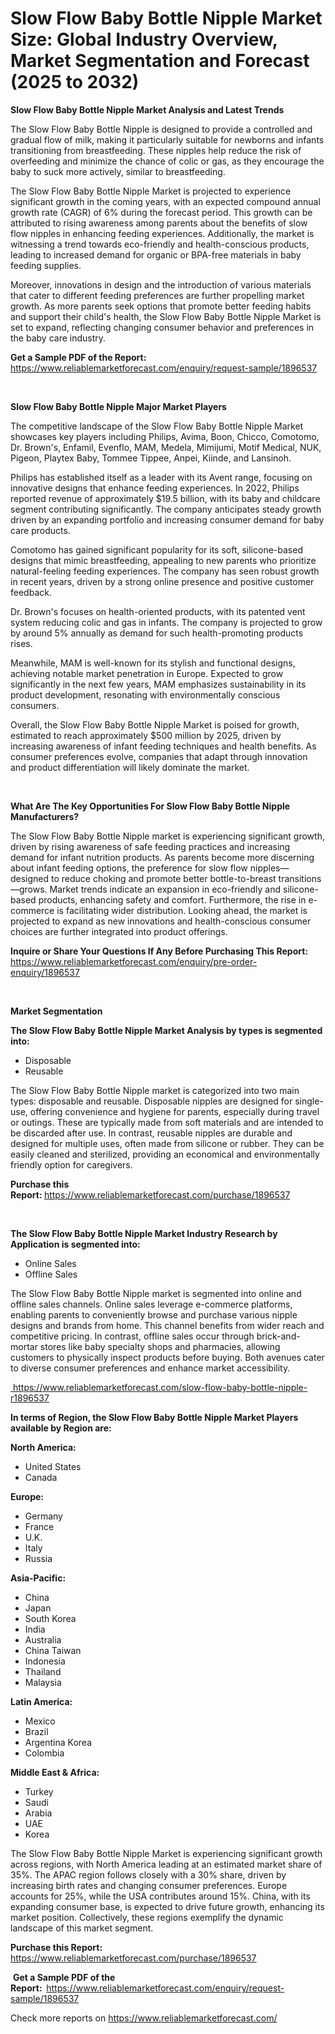 <p><h1>Slow Flow Baby Bottle Nipple Market Size: Global Industry Overview, Market Segmentation and Forecast (2025 to 2032)</h1></p><p><strong>Slow Flow Baby Bottle Nipple Market Analysis and Latest Trends</strong></p>
<p><p>The Slow Flow Baby Bottle Nipple is designed to provide a controlled and gradual flow of milk, making it particularly suitable for newborns and infants transitioning from breastfeeding. These nipples help reduce the risk of overfeeding and minimize the chance of colic or gas, as they encourage the baby to suck more actively, similar to breastfeeding. </p><p>The Slow Flow Baby Bottle Nipple Market is projected to experience significant growth in the coming years, with an expected compound annual growth rate (CAGR) of 6% during the forecast period. This growth can be attributed to rising awareness among parents about the benefits of slow flow nipples in enhancing feeding experiences. Additionally, the market is witnessing a trend towards eco-friendly and health-conscious products, leading to increased demand for organic or BPA-free materials in baby feeding supplies.</p><p>Moreover, innovations in design and the introduction of various materials that cater to different feeding preferences are further propelling market growth. As more parents seek options that promote better feeding habits and support their child's health, the Slow Flow Baby Bottle Nipple Market is set to expand, reflecting changing consumer behavior and preferences in the baby care industry.</p></p>
<p><strong>Get a Sample PDF of the Report:&nbsp;</strong> <a href="https://www.reliablemarketforecast.com/enquiry/request-sample/1896537?utm_campaign=2145&utm_medium=2&utm_source=Github&utm_content=ia&utm_term=10022025&utm_id=slow-flow-baby-bottle-nipple">https://www.reliablemarketforecast.com/enquiry/request-sample/1896537</a></p>
<p>&nbsp;</p>
<p><strong>Slow Flow Baby Bottle Nipple Major Market Players</strong></p>
<p><p>The competitive landscape of the Slow Flow Baby Bottle Nipple Market showcases key players including Philips, Avima, Boon, Chicco, Comotomo, Dr. Brown's, Enfamil, Evenflo, MAM, Medela, Mimijumi, Motif Medical, NUK, Pigeon, Playtex Baby, Tommee Tippee, Anpei, Kiinde, and Lansinoh. </p><p>Philips has established itself as a leader with its Avent range, focusing on innovative designs that enhance feeding experiences. In 2022, Philips reported revenue of approximately $19.5 billion, with its baby and childcare segment contributing significantly. The company anticipates steady growth driven by an expanding portfolio and increasing consumer demand for baby care products.</p><p>Comotomo has gained significant popularity for its soft, silicone-based designs that mimic breastfeeding, appealing to new parents who prioritize natural-feeling feeding experiences. The company has seen robust growth in recent years, driven by a strong online presence and positive customer feedback.</p><p>Dr. Brown's focuses on health-oriented products, with its patented vent system reducing colic and gas in infants. The company is projected to grow by around 5% annually as demand for such health-promoting products rises. </p><p>Meanwhile, MAM is well-known for its stylish and functional designs, achieving notable market penetration in Europe. Expected to grow significantly in the next few years, MAM emphasizes sustainability in its product development, resonating with environmentally conscious consumers.</p><p>Overall, the Slow Flow Baby Bottle Nipple Market is poised for growth, estimated to reach approximately $500 million by 2025, driven by increasing awareness of infant feeding techniques and health benefits. As consumer preferences evolve, companies that adapt through innovation and product differentiation will likely dominate the market.</p></p>
<p>&nbsp;</p>
<p><strong>What Are The Key Opportunities For Slow Flow Baby Bottle Nipple Manufacturers?</strong></p>
<p><p>The Slow Flow Baby Bottle Nipple market is experiencing significant growth, driven by rising awareness of safe feeding practices and increasing demand for infant nutrition products. As parents become more discerning about infant feeding options, the preference for slow flow nipples—designed to reduce choking and promote better bottle-to-breast transitions—grows. Market trends indicate an expansion in eco-friendly and silicone-based products, enhancing safety and comfort. Furthermore, the rise in e-commerce is facilitating wider distribution. Looking ahead, the market is projected to expand as new innovations and health-conscious consumer choices are further integrated into product offerings.</p></p>
<p><strong>Inquire or Share Your Questions If Any Before Purchasing This Report:</strong> <a href="https://www.reliablemarketforecast.com/enquiry/pre-order-enquiry/1896537?utm_campaign=2145&utm_medium=2&utm_source=Github&utm_content=ia&utm_term=10022025&utm_id=slow-flow-baby-bottle-nipple">https://www.reliablemarketforecast.com/enquiry/pre-order-enquiry/1896537</a></p>
<p>&nbsp;</p>
<p><strong>Market Segmentation</strong></p>
<p><strong>The Slow Flow Baby Bottle Nipple Market Analysis by types is segmented into:</strong></p>
<p><ul><li>Disposable</li><li>Reusable</li></ul></p>
<p><p>The Slow Flow Baby Bottle Nipple market is categorized into two main types: disposable and reusable. Disposable nipples are designed for single-use, offering convenience and hygiene for parents, especially during travel or outings. These are typically made from soft materials and are intended to be discarded after use. In contrast, reusable nipples are durable and designed for multiple uses, often made from silicone or rubber. They can be easily cleaned and sterilized, providing an economical and environmentally friendly option for caregivers.</p></p>
<p><strong>Purchase this Report:&nbsp;</strong><a href="https://www.reliablemarketforecast.com/purchase/1896537?utm_campaign=2145&utm_medium=2&utm_source=Github&utm_content=ia&utm_term=10022025&utm_id=slow-flow-baby-bottle-nipple">https://www.reliablemarketforecast.com/purchase/1896537</a></p>
<p>&nbsp;</p>
<p><strong>The Slow Flow Baby Bottle Nipple Market Industry Research by Application is segmented into:</strong></p>
<p><ul><li>Online Sales</li><li>Offline Sales</li></ul></p>
<p><p>The Slow Flow Baby Bottle Nipple market is segmented into online and offline sales channels. Online sales leverage e-commerce platforms, enabling parents to conveniently browse and purchase various nipple designs and brands from home. This channel benefits from wider reach and competitive pricing. In contrast, offline sales occur through brick-and-mortar stores like baby specialty shops and pharmacies, allowing customers to physically inspect products before buying. Both avenues cater to diverse consumer preferences and enhance market accessibility.</p></p>
<p><a href="https://www.reliablemarketforecast.com/slow-flow-baby-bottle-nipple-r1896537?utm_campaign=2145&utm_medium=2&utm_source=Github&utm_content=ia&utm_term=10022025&utm_id=slow-flow-baby-bottle-nipple">&nbsp;https://www.reliablemarketforecast.com/slow-flow-baby-bottle-nipple-r1896537</a></p>
<p><strong>In terms of Region, the Slow Flow Baby Bottle Nipple Market Players available by Region are:</strong></p>
<p>
    <p> <strong> North America: </strong>
        <ul>
            <li>United States</li>
            <li>Canada</li>
        </ul>
        </p> 
    <p> <strong> Europe: </strong>
        <ul>
            <li>Germany</li>
            <li>France</li>
            <li>U.K.</li>
            <li>Italy</li>
            <li>Russia</li>
        </ul>
        </p> 
    <p> <strong> Asia-Pacific: </strong>
        <ul>
            <li>China</li>
            <li>Japan</li>
            <li>South Korea</li>
            <li>India</li>
            <li>Australia</li>
            <li>China Taiwan</li>
            <li>Indonesia</li>
            <li>Thailand</li>
            <li>Malaysia</li>
        </ul>
        </p> 
    <p> <strong> Latin America: </strong>
        <ul>
            <li>Mexico</li>
            <li>Brazil</li>
            <li>Argentina Korea</li>
            <li>Colombia</li>
        </ul>
        </p> 
    <p> <strong> Middle East & Africa: </strong>
        <ul>
            <li>Turkey</li>
            <li>Saudi</li>
            <li>Arabia</li>
            <li>UAE</li>
            <li>Korea</li>
        </ul>
    </p>
    </p>
<p><p>The Slow Flow Baby Bottle Nipple Market is experiencing significant growth across regions, with North America leading at an estimated market share of 35%. The APAC region follows closely with a 30% share, driven by increasing birth rates and changing consumer preferences. Europe accounts for 25%, while the USA contributes around 15%. China, with its expanding consumer base, is expected to drive future growth, enhancing its market position. Collectively, these regions exemplify the dynamic landscape of this market segment.</p></p>
<p><strong>Purchase this Report: </strong><a href="https://www.reliablemarketforecast.com/purchase/1896537?utm_campaign=2145&utm_medium=2&utm_source=Github&utm_content=ia&utm_term=10022025&utm_id=slow-flow-baby-bottle-nipple">https://www.reliablemarketforecast.com/purchase/1896537</a></p>
<p>&nbsp;<strong>Get a Sample PDF of the Report:&nbsp;&nbsp;</strong><a href="https://www.reliablemarketforecast.com/enquiry/request-sample/1896537?utm_campaign=2145&utm_medium=2&utm_source=Github&utm_content=ia&utm_term=10022025&utm_id=slow-flow-baby-bottle-nipple">https://www.reliablemarketforecast.com/enquiry/request-sample/1896537</a></p>
<p><strong></strong></p>
<p>Check more reports on <a href="https://www.reliablemarketforecast.com/?utm_campaign=2145&utm_medium=2&utm_source=Github&utm_content=ia&utm_term=10022025&utm_id=slow-flow-baby-bottle-nipple">https://www.reliablemarketforecast.com/</a></p>
